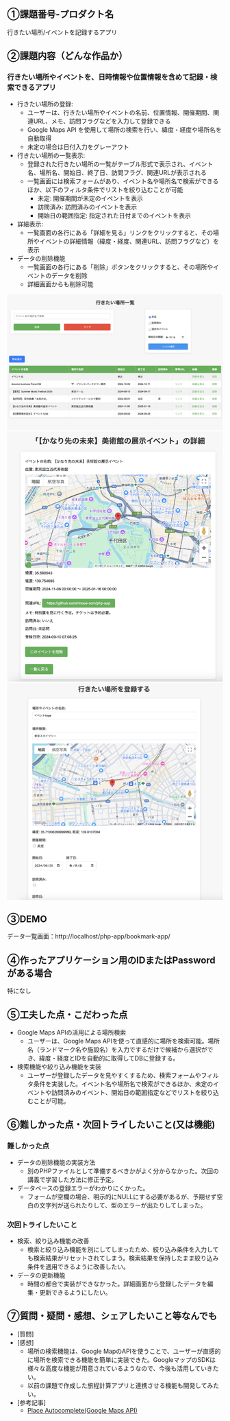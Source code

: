 ## ①課題番号-プロダクト名

行きたい場所/イベントを記録するアプリ

## ②課題内容（どんな作品か）

### 行きたい場所やイベントを、日時情報や位置情報を含めて記録・検索できるアプリ

- 行きたい場所の登録:
  - ユーザーは、行きたい場所やイベントの名前、位置情報、開催期間、関連URL、メモ、訪問フラグなどを入力して登録できる
  - Google Maps API を使用して場所の検索を行い、緯度・経度や場所名を自動取得
  - 未定の場合は日付入力をグレーアウト
- 行きたい場所の一覧表示:
  - 登録された行きたい場所の一覧がテーブル形式で表示され、イベント名、場所名、開始日、終了日、訪問フラグ、関連URLが表示される
  - 一覧画面には検索フォームがあり、イベント名や場所名で検索ができるほか、以下のフィルタ条件でリストを絞り込むことが可能
    - 未定: 開催期間が未定のイベントを表示
    - 訪問済み: 訪問済みのイベントを表示
    - 開始日の範囲指定: 指定された日付までのイベントを表示
- 詳細表示:
  - 一覧画面の各行にある「詳細を見る」リンクをクリックすると、その場所やイベントの詳細情報（緯度・経度、関連URL、訪問フラグなど）を表示
- データの削除機能
  - 一覧画面の各行にある「削除」ボタンをクリックすると、その場所やイベントのデータを削除
  - 詳細画面からも削除可能
  
![動作イメージ](./demo.png)
![動作イメージ](./demo2.png)
![動作イメージ](./demo3.png)

## ③DEMO

データ一覧画面：http://localhost/php-app/bookmark-app/

## ④作ったアプリケーション用のIDまたはPasswordがある場合

特になし

## ⑤工夫した点・こだわった点

- Google Maps APIの活用による場所検索
  - ユーザーは、Google Maps APIを使って直感的に場所を検索可能。場所名（ランドマーク名や施設名）を入力でするだけで候補から選択ができ、緯度・経度とIDを自動的に取得してDBに登録する。
- 検索機能や絞り込み機能を実装
  - ユーザーが登録したデータを見やすくするため、検索フォームやフィルタ条件を実装した。イベント名や場所名で検索ができるほか、未定のイベントや訪問済みのイベント、開始日の範囲指定などでリストを絞り込むことが可能。 


## ⑥難しかった点・次回トライしたいこと(又は機能)

### 難しかった点

- データの削除機能の実装方法
  - 別のPHPファイルとして準備するべきかがよく分からなかった。次回の講義で学習した方法に修正予定。
- データベースの登録エラーがわかりにくかった。
  - フォームが空欄の場合、明示的にNULLにする必要があるが、予期せず空白の文字列が送られたりして、型のエラーが出たりしてしまった。

### 次回トライしたいこと

- 検索、絞り込み機能の改善
  - 検索と絞り込み機能を別にしてしまったため、絞り込み条件を入力しても検索結果がリセットされてしまう。検索結果を保持したまま絞り込み条件を適用できるように改善したい。
- データの更新機能
  - 時間の都合で実装ができなかった。詳細画面から登録したデータを編集・更新できるようにしたい。
  
## ⑦質問・疑問・感想、シェアしたいこと等なんでも

- [質問]
- [感想]
  - 場所の検索機能は、Google MapのAPIを使うことで、ユーザーが直感的に場所を検索できる機能を簡単に実装できた。GoogleマップのSDKは様々な高度な機能が用意されているようなので、今後も活用していきたい。
  - 以前の課題で作成した旅程計算アプリと連携させる機能も開発してみたい。
- [参考記事]
  - [Place Autocomplete(Google Maps API)](https://developers.google.com/maps/documentation/javascript/places-autocomplete?hl=ja)